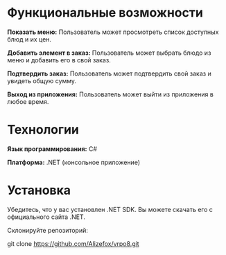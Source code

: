 # Функциональные возможности
**Показать меню:** Пользователь может просмотреть список доступных блюд и их цен.

**Добавить элемент в заказ:** Пользователь может выбрать блюдо из меню и добавить его в свой заказ.

**Подтвердить заказ:** Пользователь может подтвердить свой заказ и увидеть общую сумму.

**Выход из приложения:** Пользователь может выйти из приложения в любое время.
# Технологии

**Язык программирования:** C#

**Платформа:** .NET (консольное приложение)
# Установка
Убедитесь, что у вас установлен .NET SDK. Вы можете скачать его с официального сайта .NET.

Склонируйте репозиторий:

git clone https://github.com/Alizefox/vrpo8.git
